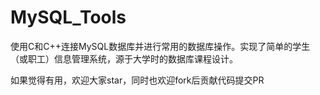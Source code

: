 # MySQL_Tools
使用C和C++连接MySQL数据库并进行常用的数据库操作。实现了简单的学生（或职工）信息管理系统，源于大学时的数据库课程设计。

如果觉得有用，欢迎大家star，同时也欢迎fork后贡献代码提交PR
